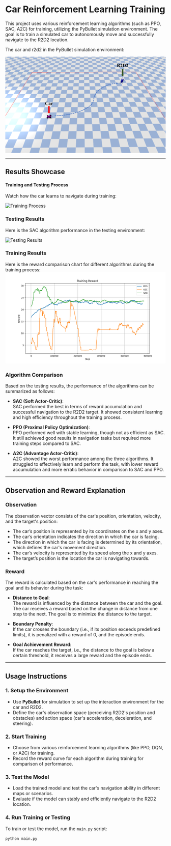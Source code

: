 # Car Reinforcement Learning Training  

This project uses various reinforcement learning algorithms (such as PPO, SAC, A2C) for training, utilizing the PyBullet simulation environment. The goal is to train a simulated car to autonomously move and successfully navigate to the R2D2 location.

The car and r2d2 in the PyBullet simulation environment:
 
![Car and R2D2](./images/car_r2d2.png)

---

## Results Showcase  

#### Training and Testing Process  
Watch how the car learns to navigate during training:

![Training Process](./images/train_low.gif)

### Testing Results  
Here is the SAC algorithm performance in the testing environment:  

![Testing Results](./images/test_low.gif)

### Training Results  
Here is the reward comparison chart for different algorithms during the training process:  
![Reward Comparison](./images/reward_comparison.png)

### Algorithm Comparison  
Based on the testing results, the performance of the algorithms can be summarized as follows:

- **SAC (Soft Actor-Critic)**:  
  SAC performed the best in terms of reward accumulation and successful navigation to the R2D2 target. It showed consistent learning and high efficiency throughout the training process.

- **PPO (Proximal Policy Optimization)**:  
  PPO performed well with stable learning, though not as efficient as SAC. It still achieved good results in navigation tasks but required more training steps compared to SAC.

- **A2C (Advantage Actor-Critic)**:  
  A2C showed the worst performance among the three algorithms. It struggled to effectively learn and perform the task, with lower reward accumulation and more erratic behavior in comparison to SAC and PPO.

---

## Observation and Reward Explanation  

### Observation  
The observation vector consists of the car's position, orientation, velocity, and the target's position:

- The car’s position is represented by its coordinates on the x and y axes.
- The car’s orientation indicates the direction in which the car is facing.
- The direction in which the car is facing is determined by its orientation, which defines the car's movement direction.
- The car’s velocity is represented by its speed along the x and y axes.
- The target’s position is the location the car is navigating towards.

### Reward  
The reward is calculated based on the car's performance in reaching the goal and its behavior during the task:

- **Distance to Goal**:  
  The reward is influenced by the distance between the car and the goal. The car receives a reward based on the change in distance from one step to the next. The goal is to minimize the distance to the target.

- **Boundary Penalty**:  
  If the car crosses the boundary (i.e., if its position exceeds predefined limits), it is penalized with a reward of 0, and the episode ends.

- **Goal Achievement Reward**:  
  If the car reaches the target, i.e., the distance to the goal is below a certain threshold, it receives a large reward and the episode ends.

---

## Usage Instructions  

### 1. Setup the Environment  
- Use **PyBullet** for simulation to set up the interaction environment for the car and R2D2.  
- Define the car's observation space (perceiving R2D2's position and obstacles) and action space (car's acceleration, deceleration, and steering).  

### 2. Start Training  
- Choose from various reinforcement learning algorithms (like PPO, DQN, or A2C) for training.  
- Record the reward curve for each algorithm during training for comparison of performance.  

### 3. Test the Model  
- Load the trained model and test the car's navigation ability in different maps or scenarios.  
- Evaluate if the model can stably and efficiently navigate to the R2D2 location.  

### 4. Run Training or Testing  
To train or test the model, run the `main.py` script:

```bash
python main.py

